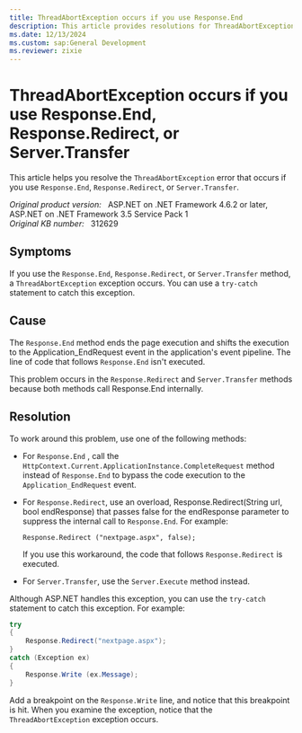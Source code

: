 ```yaml
---
title: ThreadAbortException occurs if you use Response.End
description: This article provides resolutions for ThreadAbortException error that occurs if you use Response.End, Response.Redirect, or Server.Transfer.
ms.date: 12/13/2024
ms.custom: sap:General Development
ms.reviewer: zixie
---
```

# ThreadAbortException occurs if you use Response.End, Response.Redirect, or Server.Transfer

This article helps you resolve the `ThreadAbortException` error that occurs if you use `Response.End`, `Response.Redirect`, or `Server.Transfer`.

_Original product version:_ &nbsp; ASP.NET on .NET Framework 4.6.2 or later, ASP.NET on .NET Framework 3.5 Service Pack 1  
_Original KB number:_ &nbsp; 312629

## Symptoms

If you use the `Response.End`, `Response.Redirect`, or `Server.Transfer` method, a `ThreadAbortException` exception occurs. You can use a `try-catch` statement to catch this exception.

## Cause

The `Response.End` method ends the page execution and shifts the execution to the Application_EndRequest event in the application's event pipeline. The line of code that follows `Response.End` isn't executed.

This problem occurs in the `Response.Redirect` and `Server.Transfer` methods because both methods call Response.End internally.

## Resolution

To work around this problem, use one of the following methods:

- For `Response.End` , call the `HttpContext.Current.ApplicationInstance.CompleteRequest` method instead of `Response.End` to bypass the code execution to the `Application_EndRequest` event.
- For `Response.Redirect`, use an overload, Response.Redirect(String url, bool endResponse) that passes false for the endResponse parameter to suppress the internal call to `Response.End`. For example:

  ```aspx-csharp
  Response.Redirect ("nextpage.aspx", false);
  ```

    If you use this workaround, the code that follows `Response.Redirect` is executed.
- For `Server.Transfer`, use the `Server.Execute` method instead.

Although ASP.NET handles this exception, you can use the `try-catch` statement to catch this exception. For example:

```csharp
try
{
    Response.Redirect("nextpage.aspx");
}
catch (Exception ex)
{
    Response.Write (ex.Message);
}
```

Add a breakpoint on the `Response.Write` line, and notice that this breakpoint is hit. When you examine the exception, notice that the `ThreadAbortException` exception occurs.
